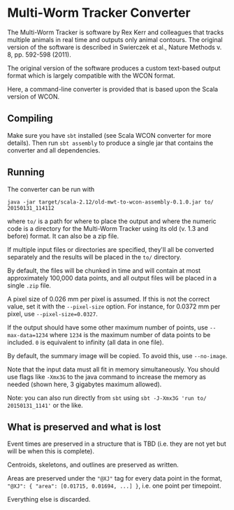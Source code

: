 # Multi-Worm Tracker Converter

The Multi-Worm Tracker is software by Rex Kerr and colleagues that tracks
multiple animals in real time and outputs only animal contours.  The
original version of the software is described in Swierczek et al., Nature
Methods v. 8, pp. 592-598 (2011).

The original version of the software produces a custom text-based output
format which is largely compatible with the WCON format.

Here, a command-line converter is provided that is based upon the Scala
version of WCON.

## Compiling

Make sure you have `sbt` installed (see Scala WCON converter for more
details).  Then run `sbt assembly` to produce a single jar that contains the
converter and all dependencies.

## Running

The converter can be run with

```
java -jar target/scala-2.12/old-mwt-to-wcon-assembly-0.1.0.jar to/ 20150131_114112
```

where `to/` is a path for where to place the output and where the numeric
code is a directory for the Multi-Worm Tracker using its old (v. 1.3 and
before) format.  It can also be a zip file.

If multiple input files or directories are specified, they'll all be
converted separately and the results will be placed in the `to/` directory.

By default, the files will be chunked in time and will contain at most
approximately 100,000 data points, and all output files will be placed in a
single `.zip` file.

A pixel size of 0.026 mm per pixel is assumed.  If this is not the correct
value, set it with the `--pixel-size` option.  For instance, for 0.0372 mm
per pixel, use `--pixel-size=0.0327`.

If the output should have some other maximum number of points, use
`--max-data=1234` where `1234` is the maximum number of data points to
be included.  `0` is equivalent to infinity (all data in one file).

By default, the summary image will be copied.  To avoid this, use
`--no-image`.

Note that the input data must all fit in memory simultaneously.  You should
use flags like `-Xmx3G` to the java command to increase the memory as needed
(shown here, 3 gigabytes maximum allowed).

Note: you can also run directly from `sbt` using `sbt -J-Xmx3G 'run to/
20150131_1141'` or the like.

## What is preserved and what is lost

Event times are preserved in a structure that is TBD (i.e. they are not yet
but will be when this is complete).

Centroids, skeletons, and outlines are preserved as written.

Areas are preserved under the `"@XJ"` tag for every data point in the
format, `"@XJ": { "area": [0.01715, 0.01694, ...] }`, i.e. one point per
timepoint.

Everything else is discarded.
